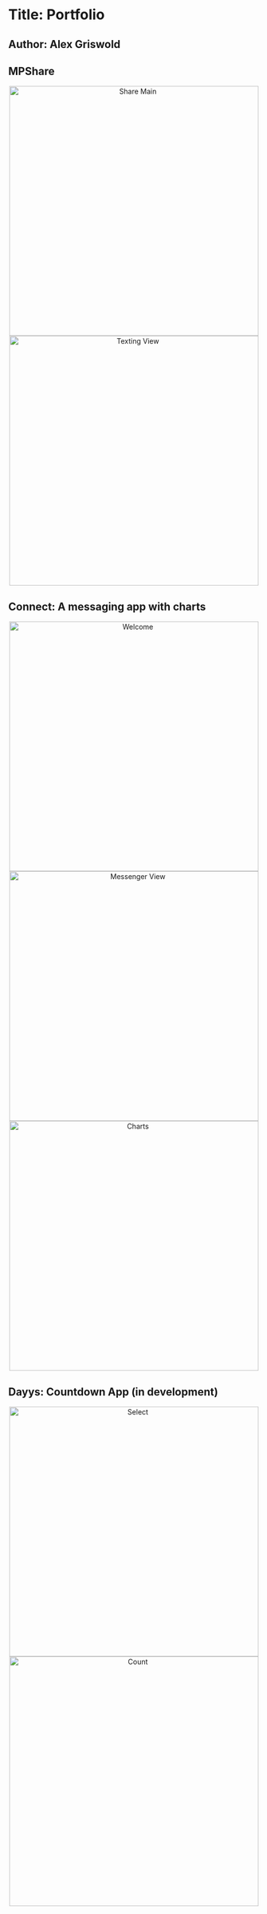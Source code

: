 # Title: Portfolio 
## Author: Alex Griswold 


## MPShare 
<p align="center">
    <img src="https://s3.amazonaws.com/griswold-github/MPShare-main.jpg" alt="Share Main" height="500px">
    <img src="https://s3.amazonaws.com/griswold-github/MPShare-text.jpg" alt="Texting View" height="500px" align="top">
</p>


## Connect: A messaging app with charts
<p align="center">
    <img src="https://s3.amazonaws.com/griswold-github/welcome.jpg" alt="Welcome" height="500px">
    <img src="https://s3.amazonaws.com/griswold-github/messenger-view.jpg" alt="Messenger View" height="500px" align="top">
    <img src="https://s3.amazonaws.com/griswold-github/charts.jpg" alt="Charts" height="500px" align="top">
</p>

## Dayys: Countdown App (in development)
<p align="center">
    <img src="https://s3.amazonaws.com/griswold-github/dayys-select.jpg" alt="Select" height="500px">
    <img src="https://s3.amazonaws.com/griswold-github/dayys-count.jpg" alt="Count" height="500px" align="top">
</p>
